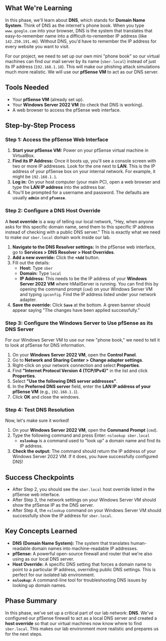 ## What We're Learning

In this phase, we'll learn about **DNS**, which stands for **Domain Name System**. Think of DNS as the internet's phone book. When you type `www.google.com` into your browser, DNS is the system that translates that easy-to-remember name into a difficult-to-remember IP address (like `142.250.191.46`). Without DNS, you'd have to remember the IP address for every website you want to visit.

For our project, we need to set up our own mini "phone book" so our virtual machines can find our mail server by its name (`sber.local`) instead of just its IP address (`192.168.1.10`). This will make our phishing attack simulations much more realistic. We will use our **pfSense VM** to act as our DNS server.


## Tools Needed

- Your **pfSense VM** (already set up).
- Your **Windows Server 2022 VM** (to check that DNS is working).
- A web browser to access the pfSense web interface.


## Step-by-Step Process

### **Step 1: Access the pfSense Web Interface**

1. **Start your pfSense VM:** Power on your pfSense virtual machine in VirtualBox.
2. **Find its IP Address:** Once it boots up, you'll see a console screen with two or more IP addresses. Look for the one next to **LAN**. This is the IP address of your pfSense box on your internal network. For example, it might be `192.168.1.1`.
3. **Log in:** On your host computer (your main PC), open a web browser and type the **LAN IP address** into the address bar.
4. You'll be prompted for a username and password. The defaults are usually **`admin`** and **`pfsense`**.

### **Step 2: Configure a DNS Host Override**

A **host override** is a way of telling our local network, "Hey, when anyone asks for this specific domain name, send them to this specific IP address instead of checking with a public DNS server." This is exactly what we need to make our `sber.local` domain work inside our lab.

1. **Navigate to the DNS Resolver settings:** In the pfSense web interface, go to **Services > DNS Resolver > Host Overrides**.
2. **Add a new override:** Click the **`+Add`** button.
3. Fill out the details:
    - **Host:** Type `sber`
    - **Domain:** Type `local`
    - **IP Address:** This needs to be the IP address of your **Windows Server 2022 VM** where hMailServer is running. You can find this by opening the command prompt (`cmd`) on your Windows Server VM and typing `ipconfig`. Find the IP address listed under your network adapter.
4. **Save the override:** Click **`Save`** at the bottom. A green banner should appear saying "The changes have been applied successfully."

### **Step 3: Configure the Windows Server to Use pfSense as its DNS Server**

For our Windows Server VM to use our new "phone book," we need to tell it to look at pfSense for DNS information.

1. On your **Windows Server 2022 VM**, open the **Control Panel**.
2. Go to **Network and Sharing Center > Change adapter settings**.
3. Right-click on your network connection and select **Properties**.
4. Find **"Internet Protocol Version 4 (TCP/IPv4)"** in the list and click **Properties**.
5. Select **"Use the following DNS server addresses"**.
6. In the **Preferred DNS server** field, enter the **LAN IP address of your pfSense VM** (e.g., `192.168.1.1`).
7. Click **OK** and close the windows.

### **Step 4: Test DNS Resolution**

Now, let's make sure it worked!

1. On your **Windows Server 2022 VM**, open the **Command Prompt** (`cmd`).
2. Type the following command and press Enter: `nslookup sber.local`
    - **`nslookup`** is a command used to "look up" a domain name and find its IP address.
3. **Check the output:** The command should return the IP address of your Windows Server 2022 VM. If it does, you have successfully configured DNS!


## Success Checkpoints

- After Step 2, you should see the `sber.local` host override listed in the pfSense web interface.
- After Step 3, the network settings on your Windows Server VM should show the pfSense IP as the DNS server.
- After Step 4, the `nslookup` command on your Windows Server VM should successfully show the IP address for `sber.local`.


## Key Concepts Learned

- **DNS (Domain Name System):** The system that translates human-readable domain names into machine-readable IP addresses.
- **pfSense:** A powerful open-source firewall and router that we're also using as our local DNS server.
- **Host Override:** A specific DNS setting that forces a domain name to point to a particular IP address, overriding public DNS settings. This is perfect for our isolated lab environment.
- **`nslookup`:** A command-line tool for troubleshooting DNS issues by looking up domain names.


## Phase Summary

In this phase, we've set up a critical part of our lab network: **DNS**. We've configured our pfSense firewall to act as a local DNS server and created a **host override** so that our virtual machines now know where to find `sber.local`. This makes our lab environment more realistic and prepares us for the next steps.
